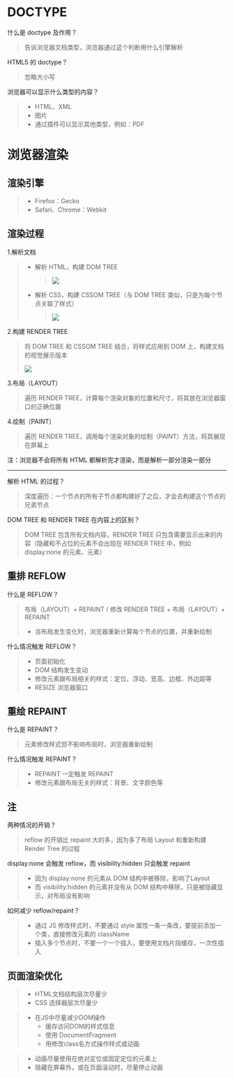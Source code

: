 # DOCTYPE

什么是 doctype 及作用？

> 告诉浏览器文档类型，浏览器通过这个判断用什么引擎解析

HTML5 的 doctype？

> <!doctype html>
>
> 忽略大小写

浏览器可以显示什么类型的内容？

> - HTML、XML
> - 图片
> - 通过插件可以显示其他类型，例如：PDF

# 浏览器渲染

## 渲染引擎

> - Firefox：Gecko
> - Safari、Chrome：Webkit

## 渲染过程

1.解析文档

> - 解析 HTML，构建 DOM TREE
>
>   > ![](https://ws4.sinaimg.cn/large/006tNc79gy1fsvmn1e1ocj30hy09h3yd.jpg)
>
> - 解析 CSS，构建 CSSOM TREE（与 DOM TREE 类似，只是为每个节点关联了样式）
>
>   > ![](https://ws3.sinaimg.cn/large/006tNc79gy1fsvmo3e8gzj30j80boq2v.jpg)

2.构建 RENDER TREE

> 将 DOM TREE 和 CSSOM TREE 结合，将样式应用到 DOM 上，构建文档的视觉展示版本
>
> ![](https://ws2.sinaimg.cn/large/006tNc79gy1fsvmol4wqkj30is0fb3ym.jpg)

3.布局（LAYOUT）

> 遍历 RENDER TREE，计算每个渲染对象的位置和尺寸，将其放在浏览器窗口的正确位置

4.绘制（PAINT）

> 遍历 RENDER TREE，调用每个渲染对象的绘制（PAINT）方法，将其展现在屏幕上

注：浏览器不会将所有 HTML 都解析完才渲染，而是解析一部分渲染一部分

------

解析 HTML 的过程？

> 深度遍历：一个节点的所有子节点都构建好了之后，才会去构建这个节点的兄弟节点

DOM TREE 和 RENDER TREE 在内容上的区别？

> DOM TREE 包含所有文档内容，RENDER TREE 只包含需要显示出来的内容（隐藏和不占位的元素不会出现在 RENDER TREE 中，例如 display:none 的元素、<head>元素）

## 重排 REFLOW

什么是 REFLOW？

> 布局（LAYOUT）+  REPAINT / 修改 RENDER TREE + 布局（LAYOUT）+ REPAINT
>
> - 当布局发生变化时，浏览器重新计算每个节点的位置，并重新绘制

什么情况触发 REFLOW？

> - 页面初始化
> - DOM 结构发生变动
> - 修改元素跟布局相关的样式：定位、浮动、宽高、边框、外边距等
> - RESIZE 浏览器窗口

## 重绘 REPAINT

什么是 REPAINT？

> 元素修改样式但不影响布局时，浏览器重新绘制

什么情况触发 REPAINT？

> - REPAINT 一定触发 REPAINT
> - 修改元素跟布局无关的样式：背景、文字颜色等

## 注

两种情况的开销？

> reflow 的开销比 repaint 大的多，因为多了布局 Layout 和重新构建 Render Tree 的过程

display:none 会触发 reflow，而 visibility:hidden 只会触发 repaint

> - 因为 display:none 的元素从 DOM 结构中被移除，影响了Layout
> - 而 visibility:hidden 的元素并没有从 DOM 结构中移除，只是被隐藏显示，对布局没有影响

如何减少 reflow/repaint？

> - 通过 JS 修改样式时，不要通过 style 属性一条一条改，要提前添加一个类，直接修改元素的 className
> - 插入多个节点时，不要一个一个插入，要使用文档片段缓存，一次性插入

## 页面渲染优化

> - HTML文档结构层次尽量少
> - CSS 选择器层次尽量少

> - 在JS中尽量减少DOM操作
>   - 缓存访问DOM的样式信息
>   - 使用 DocumentFragment
>   - 用修改class名方式操作样式或动画

> - 动画尽量使用在绝对定位或固定定位的元素上
> - 隐藏在屏幕外，或在页面滚动时，尽量停止动画